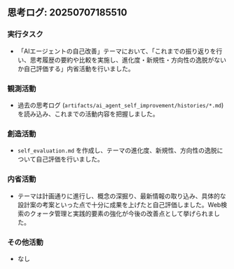 ## 思考ログ: 20250707185510

### 実行タスク
- 「AIエージェントの自己改善」テーマにおいて、「これまでの振り返りを行い、思考履歴の要約や比較を実施し、進化度・新規性・方向性の逸脱がないか自己評価する」内省活動を行いました。

### 観測活動
- 過去の思考ログ (`artifacts/ai_agent_self_improvement/histories/*.md`) を読み込み、これまでの活動内容を把握しました。

### 創造活動
- `self_evaluation.md` を作成し、テーマの進化度、新規性、方向性の逸脱について自己評価を行いました。

### 内省活動
- テーマは計画通りに進行し、概念の深掘り、最新情報の取り込み、具体的な設計案の考案といった点で十分に成果を上げたと自己評価しました。Web検索のクォータ管理と実践的要素の強化が今後の改善点として挙げられました。

### その他活動
- なし